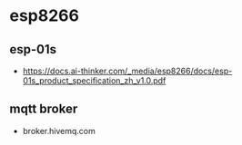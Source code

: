 # esp8266
## esp-01s
* https://docs.ai-thinker.com/_media/esp8266/docs/esp-01s_product_specification_zh_v1.0.pdf
## mqtt broker
* broker.hivemq.com